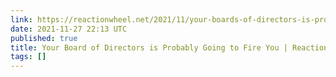 ```yaml
---
link: https://reactionwheel.net/2021/11/your-boards-of-directors-is-probably-going-to-fire-you.html
date: 2021-11-27 22:13 UTC
published: true
title: Your Board of Directors is Probably Going to Fire You | Reaction Wheel
tags: []
---
```



